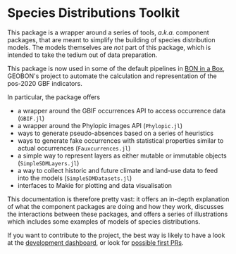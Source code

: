 # Species Distributions Toolkit

This package is a wrapper around a series of tools, *a.k.a.* component packages,
that are meant to simplify the building of species distribution models. The
models themselves are *not* part of this package, which is intended to take the
tedium out of data preparation.

This package is now used in some of the default pipelines in [BON in a
Box][biab], GEOBON's project to automate the calculation and representation of
the pos-2020 GBF indicators.

[biab]: https://boninabox.geobon.org/frontend/index

In particular, the package offers

- a wrapper around the GBIF occurrences API to access occurrence data
  (`GBIF.jl`)
- a wrapper around the Phylopic images API (`Phylopic.jl`)
- ways to generate pseudo-absences based on a series of heuristics
- ways to generate fake occurrences with statistical properties similar to
  actual occurrences (`Fauxcurrences.jl`)
- a simple way to represent layers as either mutable or immutable objects (`SimpleSDMLayers.jl`)
- a way to collect historic and future climate and land-use data to feed into the models (`SimpleSDMDatasets.jl`)
- interfaces to Makie for plotting and data visualisation

This documentation is therefore pretty vast: it offers an in-depth explanation of what the
component packages are doing and how they work, discusses the interactions between these
packages, and offers a series of illustrations which includes some examples of models of
species distributions.

If you want to contribute to the project, the best way is likely to have a look
at the [development dashboard](https://github.com/orgs/PoisotLab/projects/3), or
look for [possible first
PRs](https://github.com/PoisotLab/SpeciesDistributionToolkit.jl/issues?q=is%3Aissue+is%3Aopen+label%3A%22good+first+issue%22).
